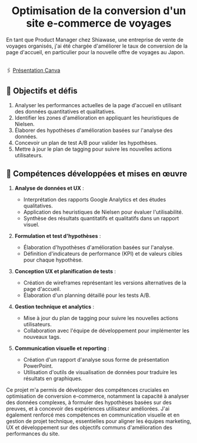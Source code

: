 <h1 align="center">Optimisation de la conversion d'un site e-commerce de voyages</h1>
En tant que Product Manager chez Shiawase, une entreprise de vente de voyages organisés, j'ai été chargée d'améliorer le taux de conversion de la page d'accueil, en particulier pour la nouvelle offre de voyages au Japon.<br><br>

🖇️ [Présentation Canva](https://www.canva.com/design/DAGQl0C_MdI/4tiMl6Armsc-VihnbyaIDw/view?utm_content=DAGQl0C_MdI&utm_campaign=designshare&utm_medium=link&utm_source=editor)


## 🎯 Objectifs et défis

1. Analyser les performances actuelles de la page d'accueil en utilisant des données quantitatives et qualitatives.
2. Identifier les zones d'amélioration en appliquant les heuristiques de Nielsen.
3. Élaborer des hypothèses d'amélioration basées sur l'analyse des données.
4. Concevoir un plan de test A/B pour valider les hypothèses.
5. Mettre à jour le plan de tagging pour suivre les nouvelles actions utilisateurs.

## 🚀 Compétences développées et mises en œuvre

1. **Analyse de données et UX** :
   - Interprétation des rapports Google Analytics et des études qualitatives.
   - Application des heuristiques de Nielsen pour évaluer l'utilisabilité.
   - Synthèse des résultats quantitatifs et qualitatifs dans un rapport visuel.

2. **Formulation et test d'hypothèses** :
   - Élaboration d'hypothèses d'amélioration basées sur l'analyse.
   - Définition d'indicateurs de performance (KPI) et de valeurs cibles pour chaque hypothèse.

3. **Conception UX et planification de tests** :
   - Création de wireframes représentant les versions alternatives de la page d'accueil.
   - Élaboration d'un planning détaillé pour les tests A/B.

4. **Gestion technique et analytics** :
   - Mise à jour du plan de tagging pour suivre les nouvelles actions utilisateurs.
   - Collaboration avec l'équipe de développement pour implémenter les nouveaux tags.

5. **Communication visuelle et reporting** :
   - Création d'un rapport d'analyse sous forme de présentation PowerPoint.
   - Utilisation d'outils de visualisation de données pour traduire les résultats en graphiques.

Ce projet m'a permis de développer des compétences cruciales en optimisation de conversion e-commerce, notamment la capacité à analyser des données complexes, à formuler des hypothèses basées sur des preuves, et à concevoir des expériences utilisateur améliorées. J'ai également renforcé mes compétences en communication visuelle et en gestion de projet technique, essentielles pour aligner les équipes marketing, UX et développement sur des objectifs communs d'amélioration des performances du site.
